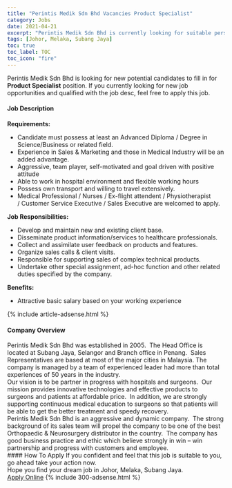 ```yaml
---
title: "Perintis Medik Sdn Bhd Vacancies Product Specialist" 
category: Jobs 
date: 2021-04-21 
excerpt: "Perintis Medik Sdn Bhd is currently looking for suitable person to fill in the Product Specialist which based in Johor, Melaka, Subang Jaya" 
tags: [Johor, Melaka, Subang Jaya] 
toc: true 
toc_label: TOC 
toc_icon: "fire" 
--- 
```


<p>Perintis Medik Sdn Bhd is looking for new potential candidates to fill in for <b>Product Specialist</b> position. If you currently looking for new job opportunities and qualified with the job desc, feel free to apply this job.
</p><div><div><h4>Job Description</h4></div><div><div><span><div><div><strong>Requirements:</strong></div><ul><li>Candidate must possess at least an Advanced Diploma / Degree in Science/Business or related field.</li><li>Experience in Sales &amp; Marketing and those in Medical Industry will be an added advantage.</li><li>Aggressive, team player, self-motivated and goal driven with positive attitude</li><li>Able to work in&#160;hospital environment and flexible working hours</li><li>Possess own transport and willing to travel extensively.</li><li>Medical Professional / Nurses / Ex-flight attendent /&#160;Physiotherapist /&#160;Customer Service&#160;Executive / Sales&#160;Executive&#160;are welcomed to apply.&#160;</li></ul><div><strong>Job Responsibilities:</strong></div><ul><li>Develop and maintain new and existing client base.</li><li>Disseminate product information/services to healthcare professionals.</li><li>Collect and assimilate user feedback on products and features.</li><li>Organize sales calls &amp; client visits.</li><li>Responsible for supporting sales of complex technical products.</li><li>Undertake other special assignment, ad-hoc function and other related duties specified by the company.</li></ul><div><strong>Benefits:</strong></div><ul><li>Attractive basic salary based on your working experience</li></ul></div></span></div></div></div> 
{% include article-adsense.html %} 
<div><div><h4>Company Overview</h4></div><div><div><span><div><div>
<div>Perintis Medik Sdn Bhd was established in 2005.&#160; The Head Office is located at Subang Jaya, Selangor and Branch office in Penang. &#160;Sales Representatives are based at most of the major cities in Malaysia. The company is managed by a team of experienced leader had more than total experiences of 50 years in the industry. &#160;</div>
<div>Our vision is to be partner in progress with hospitals and surgeons.&#160; Our mission provides innovative technologies and effective products to surgeons and patients at affordable price. &#160;In addition, we are strongly supporting continuous medical education to surgeons so that patients will be able to get the better treatment and speedy recovery.</div>
<div>Perintis Medik Sdn Bhd is an aggressive and dynamic company.&#160; The strong background of its sales team will propel the company to be one of the best Orthopaedic &amp; Neurosurgery distributor in the country.&#160; The company has good business practice and ethic which believe strongly in win &#8211; win partnership and progress with customers and employee.&#160;</div>
</div></div></span></div></div></div> 
#### How To Apply 
If you confident and feel that this job is suitable to you, go ahead take your action now. <br/> 
Hope you find your dream job in Johor, Melaka, Subang Jaya. <br/> 
<a href="https://www.jobstreet.com.my/en/job/product-specialist-4543958?jobId=jobstreet-my-job-4543958&" class="btn btn--info" target="_blank" rel="nofollow noopenner">Apply Online</a> 
{% include 300-adsense.html %} 